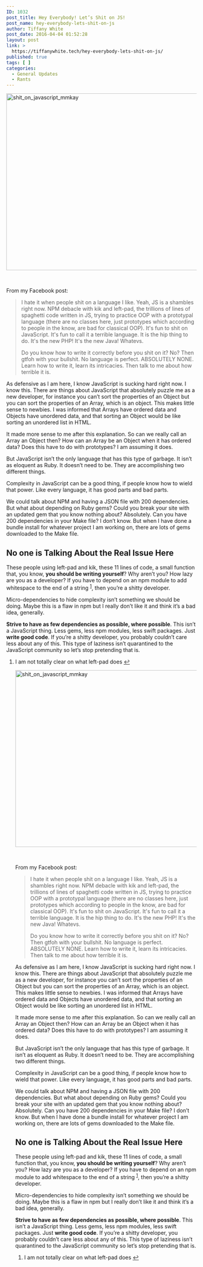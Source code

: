 ```yaml
---
ID: 1032
post_title: Hey Everybody! Let’s Shit on JS!
post_name: hey-everybody-lets-shit-on-js
author: Tiffany White
post_date: 2016-04-04 01:52:28
layout: post
link: >
  https://tiffanywhite.tech/hey-everybody-lets-shit-on-js/
published: true
tags: [ ]
categories:
  - General Updates
  - Rants
---
```



<a href="http://helloburgh.me/wp-content/uploads/2016/04/shitonjs.jpeg" rel="attachment wp-att-1035"><img class="aligncenter size-large wp-image-1035" src="http://helloburgh.me/wp-content/uploads/2016/04/shitonjs-1024x683.jpeg" alt="shit_on_javascript_mmkay" width="700" height="467" /></a>

&nbsp;

From my Facebook post:
<blockquote>I hate it when people shit on a language I like. Yeah, JS is a shambles right now. NPM debacle with kik and left-pad, the trillions of lines of spaghetti code written in JS, trying to practice OOP with a prototypal language (there are no classes here, just prototypes which according to people in the know, are bad for classical OOP). It's fun to shit on JavaScript. It's fun to call it a terrible language. It is the hip thing to do. It's the new PHP! It's the new Java! Whatevs.

Do you know how to write it correctly before you shit on it? No? Then gtfoh with your bullshit. No language is perfect. ABSOLUTELY NONE. Learn how to write it, learn its intricacies. Then talk to me about how terrible it is.</blockquote>
As defensive as I am here, I know JavaScript is sucking hard right now. I know this. There are things about JavaScript that absolutely puzzle me as a new developer, for instance you can’t sort the properties of an Object but you can sort the properties of an Array, which is an object. This makes little sense to newbies. I was informed that Arrays have ordered data and Objects have unordered data, and that sorting an Object would be like sorting an unordered list in HTML.

It made more sense to me after this explanation. So can we really call an Array an Object then? How can an Array be an Object when it has ordered data? Does this have to do with prototypes? I am assuming it does.

But JavaScript isn’t the only language that has this type of garbage. It isn’t as eloquent as Ruby. It doesn’t need to be. They are accomplishing two different things.

Complexity in JavaScript can be a good thing, if people know how to wield that power. Like every language, it has good parts and bad parts.

We could talk about NPM and having a JSON file with 200 dependencies. But what about depending on Ruby gems? Could you break your site with an updated gem that you know nothing about? Absolutely. Can you have 200 dependencies in your Make file? I don’t know. But when I have done a bundle install for whatever project I am working on, there are lots of gems downloaded to the Make file.
<h2>No one is Talking About the Real Issue Here</h2>
These people using left-pad and kik, these 11 lines of code, a small function that, you know, <strong>you should be writing yourself</strong>? Why aren’t you? How lazy are you as a developer? If you have to depend on an npm module to add whitespace to the end of a string <sup><a id="ffn1" class="footnote" href="#fn1">1</a></sup>, then you’re a shitty developer.

Micro-dependencies to hide complexity isn’t something we should be doing. Maybe this is a flaw in npm but I really don’t like it and think it’s a bad idea, generally.

<strong>Strive to have as few dependencies as possible, where possible</strong>. This isn’t a JavaScript thing. Less gems, less npm modules, less swift packages. Just <strong>write good code</strong>. If you’re a shitty developer, you probably couldn’t care less about any of this. This type of laziness isn’t quarantined to the JavaScript community so let’s stop pretending that is.
<ol id="footnotes">
	<li id="fn1">I am not totally clear on what left-pad does <a href="#ffn1">↩︎</a></li>



<a href="http://helloburgh.me/wp-content/uploads/2016/04/shitonjs.jpeg" rel="attachment wp-att-1035"><img class="aligncenter size-large wp-image-1035" src="http://helloburgh.me/wp-content/uploads/2016/04/shitonjs-1024x683.jpeg" alt="shit_on_javascript_mmkay" width="700" height="467" /></a>

&nbsp;

From my Facebook post:
<blockquote>I hate it when people shit on a language I like. Yeah, JS is a shambles right now. NPM debacle with kik and left-pad, the trillions of lines of spaghetti code written in JS, trying to practice OOP with a prototypal language (there are no classes here, just prototypes which according to people in the know, are bad for classical OOP). It's fun to shit on JavaScript. It's fun to call it a terrible language. It is the hip thing to do. It's the new PHP! It's the new Java! Whatevs.

Do you know how to write it correctly before you shit on it? No? Then gtfoh with your bullshit. No language is perfect. ABSOLUTELY NONE. Learn how to write it, learn its intricacies. Then talk to me about how terrible it is.</blockquote>
As defensive as I am here, I know JavaScript is sucking hard right now. I know this. There are things about JavaScript that absolutely puzzle me as a new developer, for instance you can’t sort the properties of an Object but you can sort the properties of an Array, which is an object. This makes little sense to newbies. I was informed that Arrays have ordered data and Objects have unordered data, and that sorting an Object would be like sorting an unordered list in HTML.

It made more sense to me after this explanation. So can we really call an Array an Object then? How can an Array be an Object when it has ordered data? Does this have to do with prototypes? I am assuming it does.

But JavaScript isn’t the only language that has this type of garbage. It isn’t as eloquent as Ruby. It doesn’t need to be. They are accomplishing two different things.

Complexity in JavaScript can be a good thing, if people know how to wield that power. Like every language, it has good parts and bad parts.

We could talk about NPM and having a JSON file with 200 dependencies. But what about depending on Ruby gems? Could you break your site with an updated gem that you know nothing about? Absolutely. Can you have 200 dependencies in your Make file? I don’t know. But when I have done a bundle install for whatever project I am working on, there are lots of gems downloaded to the Make file.
<h2>No one is Talking About the Real Issue Here</h2>
These people using left-pad and kik, these 11 lines of code, a small function that, you know, <strong>you should be writing yourself</strong>? Why aren’t you? How lazy are you as a developer? If you have to depend on an npm module to add whitespace to the end of a string <sup><a id="ffn1" class="footnote" href="#fn1">1</a></sup>, then you’re a shitty developer.

Micro-dependencies to hide complexity isn’t something we should be doing. Maybe this is a flaw in npm but I really don’t like it and think it’s a bad idea, generally.

<strong>Strive to have as few dependencies as possible, where possible</strong>. This isn’t a JavaScript thing. Less gems, less npm modules, less swift packages. Just <strong>write good code</strong>. If you’re a shitty developer, you probably couldn’t care less about any of this. This type of laziness isn’t quarantined to the JavaScript community so let’s stop pretending that is.
<ol id="footnotes">
	<li id="fn1">I am not totally clear on what left-pad does <a href="#ffn1">↩︎</a></li>




</ol>